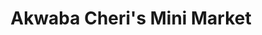 ---
title: "Akwaba Cheri's Mini Market"
url: /croydon/akwaba-cheris-mini-market/
shop: convenience
---
